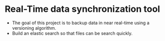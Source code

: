 # Real-Time data synchronization tool 
- The goal of this project is to backup data in near real-time using a versioning algorithm.
- Build an elastic search so that files can be search quickly. 
